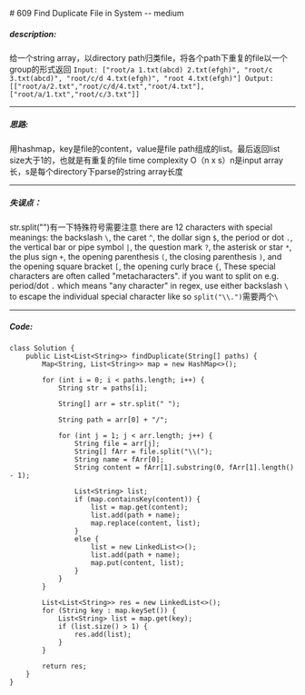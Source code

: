 \# 609 Find Duplicate File in System -- medium
##### description:
给一个string array，以directory path归类file，将各个path下重复的file以一个group的形式返回
`Input:
["root/a 1.txt(abcd) 2.txt(efgh)", "root/c 3.txt(abcd)", "root/c/d 4.txt(efgh)", "root 4.txt(efgh)"]
Output:  
[["root/a/2.txt","root/c/d/4.txt","root/4.txt"],["root/a/1.txt","root/c/3.txt"]]`
****************
##### 思路:
用hashmap，key是file的content，value是file path组成的list。最后返回list size大于1的，也就是有重复的file
time complexity O（n x s）n是input array长，s是每个directory下parse的string array长度
**********
##### 失误点：
str.split("")有一下特殊符号需要注意
there are 12 characters with special meanings: the backslash `\`, the caret `^`, the dollar sign `$`, the period or dot `.`, the vertical bar or pipe symbol `|`, the question mark `?`, the asterisk or star  `*`, the plus sign `+`, the opening parenthesis `(`, the closing parenthesis `)`, and the opening square bracket `[`, the opening curly brace `{`, These special characters are often called "metacharacters".
if you want to split on e.g. period/dot `.` which means "any character" in regex, use either backslash `\` to escape the individual special character like so `split("\\.")`需要两个`\`
********
##### Code:
```
class Solution {
    public List<List<String>> findDuplicate(String[] paths) {
        Map<String, List<String>> map = new HashMap<>();

        for (int i = 0; i < paths.length; i++) {
            String str = paths[i];

            String[] arr = str.split(" ");

            String path = arr[0] + "/";

            for (int j = 1; j < arr.length; j++) {
                String file = arr[j];
                String[] fArr = file.split("\\(");
                String name = fArr[0];
                String content = fArr[1].substring(0, fArr[1].length() - 1);

                List<String> list;
                if (map.containsKey(content)) {
                    list = map.get(content);
                    list.add(path + name);
                    map.replace(content, list);
                }
                else {
                    list = new LinkedList<>();
                    list.add(path + name);
                    map.put(content, list);
                }
            }
        }

        List<List<String>> res = new LinkedList<>();
        for (String key : map.keySet()) {
            List<String> list = map.get(key);
            if (list.size() > 1) {
                res.add(list);
            }
        }

        return res;
    }
}
```
